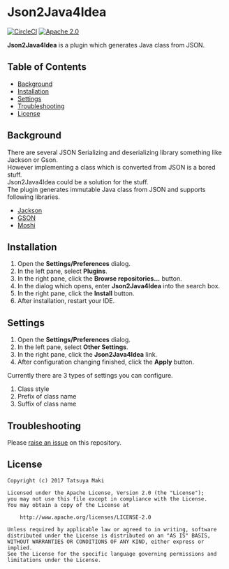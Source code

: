 Json2Java4Idea
=====
[![CircleCI](https://circleci.com/gh/t28hub/json2java4idea/tree/master.svg?style=shield&circle-token=30a68b03ab00d912be2f9f93b619ca8f4e36f061)](https://circleci.com/gh/t28hub/json2java4idea/tree/master)
[![Apache 2.0](https://img.shields.io/badge/license-Apache%202.0-blue.svg)](https://github.com/t28hub/json2java4idea/blob/master/LICENSE)

**Json2Java4Idea** is a plugin which generates Java class from JSON.

## Table of Contents
* [Background](#background)
* [Installation](#installation)
* [Settings](#settings)
* [Troubleshooting](#troubleshooting)
* [License](#license)

<a name="background"></a>
## Background
There are several JSON Serializing and deserializing library something like Jackson or Gson.<br/>
However implementing a class which is converted from JSON is a bored stuff.<br/>
Json2Java4Idea could be a solution for the stuff.<br/>
The plugin generates immutable Java class from JSON and supports following libraries.<br/>
* [Jackson](https://github.com/FasterXML/jackson)
* [GSON](https://github.com/google/gson)
* [Moshi](https://github.com/square/moshi)

<a name="installation"></a>
## Installation
1. Open the **Settings/Preferences** dialog.
1. In the left pane, select **Plugins**.
1. In the right pane, click the **Browse repositories...** button.
1. In the dialog which opens, enter **Json2Java4Idea** into the search box.
1. In the right pane, click the **Install** button.
1. After installation, restart your IDE.

<a name="settings"></a>
## Settings
1. Open the **Settings/Preferences** dialog.
1. In the left pane, select **Other Settings**.
1. In the right pane, click the **Json2Java4Idea** link.
1. After configuration changing finished, click the **Apply** button.

Currently there are 3 types of settings you can configure.
1. Class style
1. Prefix of class name
1. Suffix of class name

<a name="troubleshooting"></a>
## Troubleshooting
Please [raise an issue](https://github.com/t28hub/json2java4idea/issues/new) on this repository.

<a name="license"></a>
## License
```
Copyright (c) 2017 Tatsuya Maki

Licensed under the Apache License, Version 2.0 (the "License");
you may not use this file except in compliance with the License.
You may obtain a copy of the License at

    http://www.apache.org/licenses/LICENSE-2.0

Unless required by applicable law or agreed to in writing, software
distributed under the License is distributed on an "AS IS" BASIS,
WITHOUT WARRANTIES OR CONDITIONS OF ANY KIND, either express or implied.
See the License for the specific language governing permissions and
limitations under the License.
```